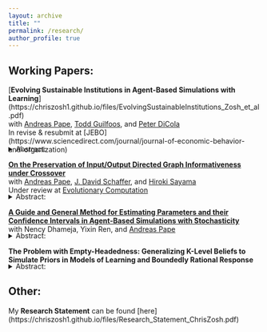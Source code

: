 ```yaml
---
layout: archive
title: ""
permalink: /research/
author_profile: true
---
```


<h2>Working Papers:</h2>
[<b>Evolving Sustainable Institutions in Agent-Based Simulations with Learning</b>](https://chriszosh1.github.io/files/EvolvingSustainableInstitutions_Zosh_et_al.pdf)
<br>with <a href="https://www.binghamton.edu/economics/faculty/profile.html?id=apape"> Andreas Pape</a>,
<a href="https://www.toddguilfoos.com/"> Todd Guilfoos</a>, and
<a href="https://www.law.northwestern.edu/faculty/profiles/peterdicola/"> Peter DiCola</a> <br>
In revise & resubmit at [JEBO](https://www.sciencedirect.com/journal/journal-of-economic-behavior-and-organization)<br>
<details style="margin-top: -18px;"><summary>Abstract:</summary>
    Elinor Ostrom identified eight design principles for the management of common-pool resources across hundreds of case studies. We develop a novel computational model in which learning agents intentionally explore the action space in a common resource game under different policy regimes to test the conditions in which one of Ostrom's design principles, graduated sanctions, emerges. We characterize the long-run policies that emerge top-down via a computational social planner and bottom-up via democracy, modeled as an endogenous self-governance process. 
    
    First, we find that graduated sanctions emerge top-down via a social planner who utilizes a fine-based policy without redistribution, but only when agents utilize similarity in their decision-making process. Next, we find that, when policy makers are able to redistribute fines, draconian style sanctions emerge. We also demonstrate that implementing the theoretical solution for rational agents who fully understand the game can forgo substantial potential gains in social welfare. Finally, we observe that, when agents participate in ``democracy'' (a bottom-up policy selection mechanism via voting for representatives) they are able to solve the commons problem fairly well, though we do not observe graduated sanction emerge in this context.
</details>

<a href="https://arxiv.org/abs/2406.10369"> <b>On the Preservation of Input/Output Directed Graph Informativeness under Crossover</b></a>
<br>with <a href="https://www.binghamton.edu/economics/faculty/profile.html?id=apape"> Andreas Pape</a>,
<a href="https://scholar.google.com/citations?user=pRy5WdkAAAAJ&hl=en"> J. David Schaffer</a>, and
<a href="http://bingdev.binghamton.edu/sayama/"> Hiroki Sayama</a> <br>
Under review at [Evolutionary Computation](https://direct.mit.edu/evco) <br>
<details style="margin-top: -18px;"><summary>Abstract:</summary>
There is a broad class of networks which connect inputs to outputs. These networks include chemical transformation networks, electrical circuits, municipal water systems, and neural networks. Evolutionary operations like crossover have been used in all these domains. The goal of this paper is to provide a strong theoretical foundation for crossover across this class of networks and connect crossover to informativeness, a measure of the connectedness of inputs to outputs.
    
We define an \textit{Input/Output Directed Graph} (or \textit{IOD Graph)} as a graph with a set of nodes N and directed edges E, where N contains  (a) a set of ''input nodes'' $I \subset N$, where each $i \in I$ has no incoming edges and any number of outgoing edges, and (b) a set of ''output nodes'' $O \subset N$, where each $o \in O$ has no outgoing edges and any number of incoming edges, and $I \cap O = \emptyset$. We define informativeness, which involves the connections via directed paths from the input nodes to the output nodes: A \textit{partially informative IOD Graph} has at least one path from an input to an output, a \textit{very informative IOD Graph} has a path from every input to some output, and a \textit{fully informative IOD Graph} has a path from every input to every output. A perceptron is an example of an IOD Graph. If it has non-zero weights and any number of layers, it is fully informative. As links are removed (assigned zero weight), the perceptron might become very, partially, or not informative.
We define a crossover operation on IOD Graphs in which we find subgraphs with matching sets of forward and backward directed links to ``swap.'' With this operation, IOD Graphs can be subject to evolutionary computation methods. 
We show that fully informative parents may yield a non-informative child. We also show that under conditions of \emph{contiguousness} and the \emph{no dangling nodes} condition, crossover compatible, partially informative parents yield partially informative children, and very informative input parents with partially informative output parents yield very informative children. However, even under these conditions, full informativeness may not be retained.

</details>


[<b>A Guide and General Method for Estimating Parameters and their Confidence Intervals in Agent-Based Simulations with Stochasticity</b>](https://chriszosh1.github.io/files/AGuideAndGeneralMethodForEstimatingParametersAndTheirConfidenceIntervalsInAgentBasedSimulationWithStochasticity_Zosh_et_al.pdf)
<br>with Nency Dhameja,
Yixin Ren, and
<a href="https://www.binghamton.edu/economics/faculty/profile.html?id=apape"> Andreas Pape</a>
<details style="margin-top: -18px;"><summary>Abstract:</summary>
While many Agent-Based Models (ABMs) traditionally serve to demonstrate proof of principle type findings, it is becoming increasingly common and desirable for such models to be used directly for estimation. Given the increasing prevalence of computational models across many disciplines, the need for accessible and econometrically sound methods for estimating these models in one's toolkit has never been greater.
    
Taking the view that ABMs are in many ways analogous to structural equation models, we detail a fairly generalizable estimation framework for bringing nearly any agent-based model to panel data in a manner akin to structural regression. We structure this paper with the aim of being an accessible guide for unfamiliar analysts to pick up and use, covering finding best fitting parameters (including summarizing and aggregating model output, establishing a fitness function, and optimization), estimating critical values using block-bootstrapping (including how to interpret confidence intervals and hypothesis testing in this context), and using Monte-Carlo simulations to establish model/estimator properties (including decomposing sources of estimator imprecision).

</details>


<b>The Problem with Empty-Headedness: Generalizing K-Level Beliefs to Simulate Priors in Models of Learning and Boundedly Rational Response</b>
<details style="margin-top: -18px;"><summary>Abstract:</summary>
While there is an extensive history of bringing decision theories with learning to lab data, such models have been encumbered by the problem of ''empty-headedness'', which is derived from the common assumption in learning models that agents have no information to go on before the first round of play. To solve this problem, I utilize a method of <em>simulated self-play</em> to generate priors using the features of the game themselves which can be applied to a large class of boundedly rational decision making processes with and without learning. Next, I demonstrate that k-level reasoning exists as a very specific case of this process which utilizes a rational ''best response'' function and batched updating. Finally, I compare the empirical performance (out of sample prediction) of two common learning models with and without simulated priors as well as K-level reasoning, utilizing lab data of players playing different versions of the Beauty Contest Game.
</details>

<h2>Other:</h2>
My <b>Research Statement</b> can be found [here](https://chriszosh1.github.io/files/Research_Statement_ChrisZosh.pdf)